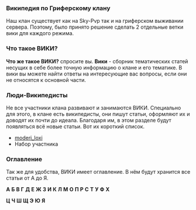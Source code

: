 ### Википедия по Гриферскому клану

Наш клан существует как на Sky-Pvp так и на гриферском выживании сервера. Поэтому, было принято решение сделать 2 отдельные ветки вики для каждого режима.

### Что такое ВИКИ?

**Что же такое ВИКИ?** спросите вы. **Вики** - сборник тематических статей несущих в себе более точную информацию о клане и его тематике. В вики вы можете найти
ответы на интересующие вас вопросы, если они не относятся к основной части.

### Люди-Википедисты

Не все участники клана развивают и занимаются ВИКИ. Специально для этого, в клане есть википедисты, они пишут статьи, оформляют их и доводят их почти до идеала.
Благодаря им, в этом разделе будут появляться всё новые статьи. Вот их короткий список.
* [moderi_loxi](/painGaming/profiles/moderi_loxi "Сайт и техническая часть, вставка статей")
* Набор участника

### Оглавление

Так же для удобства, ВИКИ имеет оглавление. В нём будут хранится все статьи от А до Я.

**А**   **Б**   **В**   **Г**   **Д**   **Е**   **Ж**   **З**   **И**   **К**   **Л**   **М**   **О**   **П**   **Р**   **С**   **Т**   **У**   **Ф**   **Х**

**Ц**   **Ч**   **Ш**   **Щ**   **Э**   **Ю**   **Я**
